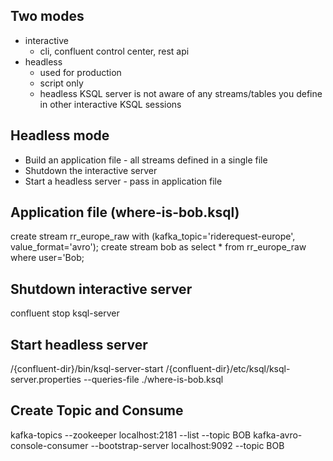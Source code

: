 ## Two modes
- interactive
    - cli, confluent control center, rest api
- headless
    - used for production
    - script only
    - headless KSQL server is not aware of any streams/tables you define in other interactive KSQL sessions

## Headless mode
- Build an application file - all streams defined in a single file
- Shutdown the interactive server
- Start a headless server - pass in application file

## Application file (where-is-bob.ksql)
create stream rr_europe_raw with (kafka_topic='riderequest-europe', value_format='avro');
create stream bob as select * from rr_europe_raw where user='Bob;

## Shutdown interactive server
confluent stop ksql-server

## Start headless server
/{confluent-dir}/bin/ksql-server-start /{confluent-dir}/etc/ksql/ksql-server.properties --queries-file ./where-is-bob.ksql

## Create Topic and Consume
kafka-topics --zookeeper localhost:2181 --list --topic BOB
kafka-avro-console-consumer --bootstrap-server localhost:9092 --topic BOB
